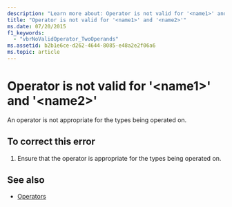 ```yaml
---
description: "Learn more about: Operator is not valid for '<name1>' and '<name2>'"
title: "Operator is not valid for '<name1>' and '<name2>'"
ms.date: 07/20/2015
f1_keywords: 
  - "vbrNoValidOperator_TwoOperands"
ms.assetid: b2b1e6ce-d262-4644-8085-e48a2e2f06a6
ms.topic: article
---
```

# Operator is not valid for '\<name1>' and '\<name2>'

An operator is not appropriate for the types being operated on.  
  
## To correct this error  
  
1. Ensure that the operator is appropriate for the types being operated on.  
  
## See also

- [Operators](../language-reference/operators/index.md)
